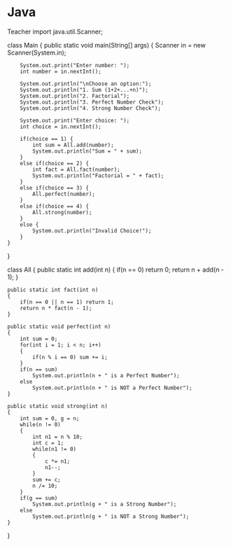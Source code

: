 # Java
Teacher import java.util.Scanner;

class Main
{
    public static void main(String[] args)
    {
        Scanner in = new Scanner(System.in);

        System.out.print("Enter number: ");
        int number = in.nextInt();

        System.out.println("\nChoose an option:");
        System.out.println("1. Sum (1+2+...+n)");
        System.out.println("2. Factorial");
        System.out.println("3. Perfect Number Check");
        System.out.println("4. Strong Number Check");

        System.out.print("Enter choice: ");
        int choice = in.nextInt();

        if(choice == 1) {
            int sum = All.add(number);
            System.out.println("Sum = " + sum);
        }
        else if(choice == 2) {
            int fact = All.fact(number);
            System.out.println("Factorial = " + fact);
        }
        else if(choice == 3) {
            All.perfect(number);
        }
        else if(choice == 4) {
            All.strong(number);
        }
        else {
            System.out.println("Invalid Choice!");
        }
    }
}

class All
{
    public static int add(int n)
    {
        if(n == 0) return 0;
        return n + add(n - 1);
    }

    public static int fact(int n)
    {
        if(n == 0 || n == 1) return 1;
        return n * fact(n - 1);
    }

    public static void perfect(int n)
    {
        int sum = 0;
        for(int i = 1; i < n; i++)
        {
            if(n % i == 0) sum += i;
        }
        if(n == sum)
            System.out.println(n + " is a Perfect Number");
        else
            System.out.println(n + " is NOT a Perfect Number");
    }

    public static void strong(int n)
    {
        int sum = 0, g = n;
        while(n != 0)
        {
            int n1 = n % 10;
            int c = 1;
            while(n1 != 0)
            {
                c *= n1;
                n1--;
            }
            sum += c;
            n /= 10;
        }
        if(g == sum)
            System.out.println(g + " is a Strong Number");
        else
            System.out.println(g + " is NOT a Strong Number");
    }
}
